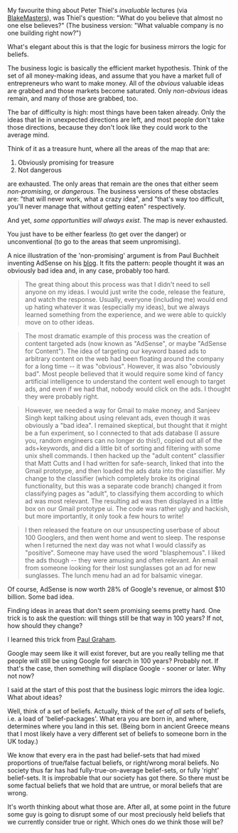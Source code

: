My favourite thing about Peter Thiel's <i>invaluable</i> lectures (via [BlakeMasters](http://blakemasters.tumblr.com/)), was Thiel's question: "What do you believe that almost no one else believes?" (The business version: "What valuable company is no one building right now?")

What's elegant about this is that the logic for business mirrors the logic for beliefs.

The business logic is basically the efficient market hypothesis. Think of the set of all money-making ideas, and assume that you have a market full of entrepreneurs who want to make money. All of the <i>obvious</i> valuable ideas are grabbed and those markets become saturated. Only <i>non-obvious</i> ideas remain, and many of those are grabbed, too.

The bar of difficulty is high: most things have been taken already. Only the ideas that lie in unexpected directions are left, and most people don't take those directions, because they don't look like they could work to the average mind. 

Think of it as a treasure hunt, where all the areas of the map that are:

1.  Obviously promising for treasure
2.  Not dangerous 

are exhausted. The only areas that remain are the ones that either seem <i>non-promising</i>, or <i>dangerous</i>. The business versions of these obstacles are: "that will never work, what a crazy idea", and "that's way too difficult, you'll never manage that without getting eaten" respectively.

And yet, <i>some opportunities will always exist</i>. The map is never exhausted. 

You just have to be either fearless (to get over the danger) or unconventional (to go to the areas that seem unpromising).

A nice illustration of the 'non-promising' argument is from Paul Buchheit inventing AdSense on his [blog](http://paulbuchheit.blogspot.co.uk/2009/01/communicating-with-code.html). It fits the pattern: people thought it was an obviously bad idea and, in any case, probably too hard.

> The great thing about this process was that I didn't need to sell anyone on my ideas. I would just write the code, release the feature, and watch the response. Usually, everyone (including me) would end up hating whatever it was (especially my ideas), but we always learned something from the experience, and we were able to quickly move on to other ideas. 

> The most dramatic example of this process was the creation of content targeted ads (now known as "AdSense", or maybe "AdSense for Content"). The idea of targeting our keyword based ads to arbitrary content on the web had been floating around the company for a long time -- it was "obvious". However, it was also "obviously bad". Most people believed that it would require some kind of fancy artificial intelligence to understand the content well enough to target ads, and even if we had that, nobody would click on the ads. I thought they were probably right.

> However, we needed a way for Gmail to make money, and Sanjeev Singh kept talking about using relevant ads, even though it was obviously a "bad idea". I remained skeptical, but thought that it might be a fun experiment, so I connected to that ads database (I assure you, random engineers can no longer do this!), copied out all of the ads+keywords, and did a little bit of sorting and filtering with some unix shell commands. I then hacked up the "adult content" classifier that Matt Cutts and I had written for safe-search, linked that into the Gmail prototype, and then loaded the ads data into the classifier. My change to the classifier (which completely broke its original functionality, but this was a separate code branch) changed it from classifying pages as "adult", to classifying them according to which ad was most relevant. The resulting ad was then displayed in a little box on our Gmail prototype ui. The code was rather ugly and hackish, but more importantly, it only took a few hours to write! 

> I then released the feature on our unsuspecting userbase of about 100 Googlers, and then went home and went to sleep. The response when I returned the next day was not what I would classify as "positive". Someone may have used the word "blasphemous". I liked the ads though -- they were amusing and often relevant. An email from someone looking for their lost sunglasses got an ad for new sunglasses. The lunch menu had an ad for balsamic vinegar.

Of course, AdSense is now worth 28% of Google's revenue, or almost $10 billion. Some bad idea.

Finding ideas in areas that don't seem promising seems pretty hard. One trick is to ask the question: will things still be that way in 100 years? If not, how should they change?

I learned this trick from [Paul Graham](http://paulgraham.com/ambitious.html).

Google may seem like it will exist forever, but are you really telling me that people will still be using Google for search in 100 years? Probably not. If that's the case, then something will displace Google - sooner or later. Why not now?

I said at the start of this post that the business logic mirrors the idea logic. What about ideas?

Well, think of a set of beliefs. Actually, think of the <i>set of all sets</i> of beliefs, i.e. a load of 'belief-packages'. What era you are born in, and where, determines where you land in this set. (Being born in ancient Greece means that I most likely have a very different set of beliefs to someone born in the UK today.)

We know that every era in the past had belief-sets that had mixed proportions of true/false factual beliefs, or right/wrong moral beliefs. No society thus far has had fully-true-on-average belief-sets, or fully 'right' belief-sets. It is improbable that our society has got there. So there must be some factual beliefs that we hold that are untrue, or moral beliefs that are wrong. 

It's worth thinking about what those are. After all, at some point in the future some guy is going to disrupt some of our most preciously held beliefs that we currently consider true or right. Which ones do we think those will be?